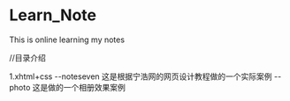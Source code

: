 Learn_Note
==========

This is online learning my notes

//目录介绍

1.xhtml+css
--noteseven   这是根据宁浩网的网页设计教程做的一个实际案例
--photo       这是做的一个相册效果案例
